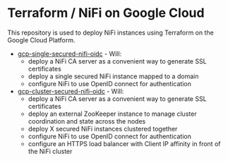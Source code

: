 # Terraform / NiFi on Google Cloud

This repository is used to deploy NiFi instances using Terraform on the Google Cloud Platform.

* [gcp-single-secured-nifi-oidc](./gcp-single-secured-nifi-oidc) - Will:
  * deploy a NiFi CA server as a convenient way to generate SSL certificates
  * deploy a single secured NiFi instance mapped to a domain
  * configure NiFi to use OpenID connect for authentication
* [gcp-cluster-secured-nifi-oidc](./gcp-cluster-secured-nifi-oidc) - Will:
  * deploy a NiFi CA server as a convenient way to generate SSL certificates
  * deploy an external ZooKeeper instance to manage cluster coordination and state across the nodes
  * deploy X secured NiFi instances clustered together
  * configure NiFi to use OpenID connect for authentication
  * configure an HTTPS load balancer with Client IP affinity in front of the NiFi cluster

